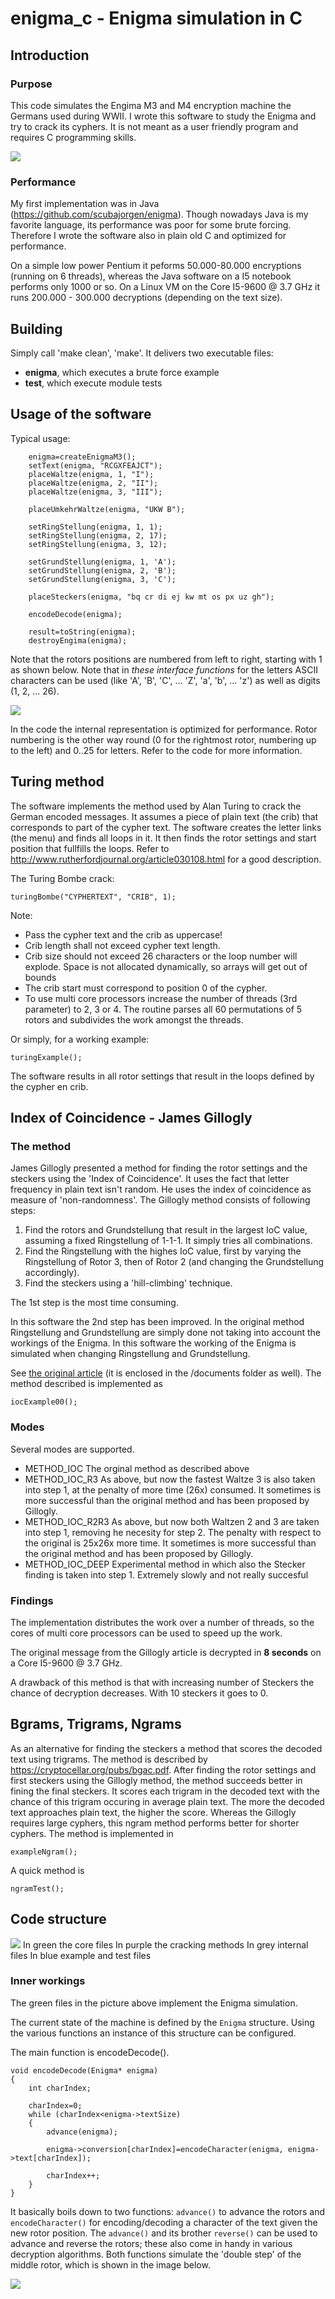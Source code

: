 # enigma_c - Enigma simulation in C
## Introduction
### Purpose
This code simulates the Engima M3 and M4 encryption machine the Germans used during WWII.
I wrote this software to study the Enigma and try to crack its cyphers. It
is not meant as a user friendly program and requires C programming skills.

![](https://www.stephenpeek.co.uk/enigma_machines/enigma_machine/enigma_machine_large.jpg)

### Performance
My first implementation was in Java (https://github.com/scubajorgen/enigma). Though nowadays Java is my favorite language, its performance was poor for some brute forcing. 
Therefore I wrote the software also in plain old C and optimized for performance. 

On a simple low power Pentium it peforms 50.000-80.000 encryptions (running on 6 threads), whereas the Java software on a I5 notebook 
performs only 1000 or so. On a Linux VM on the Core I5-9600 @ 3.7 GHz it runs 200.000 - 300.000 decryptions (depending on the text size). 

## Building
Simply call 'make clean', 'make'.
It delivers two executable files:
* **enigma**, which executes a brute force example
* **test**, which execute module tests


## Usage of the software

Typical usage:
```    
    enigma=createEnigmaM3();
    setText(enigma, "RCGXFEAJCT");
    placeWaltze(enigma, 1, "I");
    placeWaltze(enigma, 2, "II");
    placeWaltze(enigma, 3, "III");
    
    placeUmkehrWaltze(enigma, "UKW B");
    
    setRingStellung(enigma, 1, 1);
    setRingStellung(enigma, 2, 17);
    setRingStellung(enigma, 3, 12);

    setGrundStellung(enigma, 1, 'A');
    setGrundStellung(enigma, 2, 'B');
    setGrundStellung(enigma, 3, 'C');
    
    placeSteckers(enigma, "bq cr di ej kw mt os px uz gh");
    
    encodeDecode(enigma);

    result=toString(enigma);
    destroyEngima(enigma);
```    
Note that the rotors positions are numbered from left to right, starting with 1 as shown below. Note that in *these interface functions* for the letters ASCII characters can be used (like 'A', 'B', 'C', ... 'Z', 'a', 'b', ... 'z') as well as digits (1, 2, ... 26).

![](images/positions.png)

In the code the internal representation is optimized for performance. Rotor numbering is the other way round (0 for the rightmost rotor, numbering up to the left) and 0..25 for letters. Refer to the code for more information.

## Turing method

The software implements the method used by Alan Turing to crack the German encoded messages. It assumes a piece of plain text (the crib) that corresponds to part of the cypher text. The software creates the letter links (the menu) and finds all loops in it. It then finds the rotor settings and start position that fullfills the loops.
Refer to http://www.rutherfordjournal.org/article030108.html for a good description.

The Turing Bombe crack:

    turingBombe("CYPHERTEXT", "CRIB", 1);

Note:
* Pass the cypher text and the crib as uppercase! 
* Crib length shall not exceed cypher text length. 
* Crib size should not exceed 26 characters or the loop number will explode. Space is not allocated dynamically, so arrays will get out of bounds
* The crib start must correspond to position 0 of the cypher. 
* To use multi core processors increase the number of threads (3rd parameter) to 2, 3 or 4. The routine parses all 60 permutations of 5 rotors and subdivides the work amongst the threads.

Or simply, for a working example:

    turingExample();

The software results in all rotor settings that result in the loops defined by the cypher en crib.

## Index of Coincidence - James Gillogly
### The method
James Gillogly presented a method for finding the rotor settings and the steckers using the 'Index of Coincidence'.
It uses the fact that letter frequency in plain text isn't random. He uses the index of coincidence as measure of 'non-randomness'. The Gillogly method consists of following steps:
1. Find the rotors and Grundstellung that result in the largest IoC value, assuming a fixed Ringstellung of 1-1-1. It simply tries all combinations.
1. Find the Ringstellung with the highes IoC value, first by varying the Ringstellung of Rotor 3, then of Rotor 2 (and changing the Grundstellung accordingly). 
1. Find the steckers using a  'hill-climbing' technique.

The 1st step is the most time consuming. 

In this software the 2nd step has been improved. In the original method Ringstellung and Grundstellung are simply done not taking into account the workings of the Enigma. In this software the working of the Enigma is simulated when changing Ringstellung and Grundstellung.

See [the original article](http://web.archive.org/web/20060720040135/http://members.fortunecity.com/jpeschel/gillog1.htm) (it is enclosed in the /documents folder as well).
The method described is implemented as 

    iocExample00();

### Modes
Several modes are supported.
* METHOD_IOC
  The orginal method as described above
* METHOD_IOC_R3
  As above, but now the fastest Waltze 3 is also taken into step 1, at the 
  penalty of more time (26x) consumed. It sometimes is more successful than the original method and has been proposed by Gillogly. 
* METHOD_IOC_R2R3
  As above, but now both Waltzen 2 and 3 are taken into step 1, removing he necesity for step 2. The penalty with respect to the original is 25x26x more time. It sometimes is more successful than the original method and has been proposed by Gillogly. 
* METHOD_IOC_DEEP
  Experimental method in which also the Stecker finding is taken into step 1. Extremely slowly and not really succesful

### Findings
The implementation distributes the work over a number of threads, so the cores of multi core processors can be used to speed up the work.

The original message from the Gillogly article is decrypted in **8 seconds** on a Core I5-9600 @ 3.7 GHz.

A drawback of this method is that with increasing number of Steckers the chance of decryption decreases. With 10 steckers it goes to 0. 

## Bgrams, Trigrams, Ngrams
As an alternative for finding the steckers a method that scores the decoded text using trigrams. The method is described by https://cryptocellar.org/pubs/bgac.pdf.
After finding the rotor settings and first steckers using the Gillogly method, the method succeeds better in fining the final steckers. It scores each trigram in the decoded text with the chance of this trigram occuring in average plain text. The more the decoded text approaches plain text, the higher the score. 
Whereas the Gillogly requires large cyphers, this ngram method performs better for shorter cyphers. The method is implemented in 

    exampleNgram();

A quick method is
 
    ngramTest();

## Code structure
![](images/code.png)
In green the core files
In purple the cracking methods
In grey internal files
In blue example and test files

### Inner workings
The green files in the picture above implement the Enigma simulation.

The current state of the machine is defined by the ```Enigma``` structure. Using the various functions an instance of this structure can be configured.

The main function is encodeDecode().

```
void encodeDecode(Enigma* enigma)
{
    int charIndex;
    
    charIndex=0;
    while (charIndex<enigma->textSize)
    {
        advance(enigma);

        enigma->conversion[charIndex]=encodeCharacter(enigma, enigma->text[charIndex]);
        
        charIndex++;
    }
}
```

It basically boils down to two functions: ```advance()``` to advance the rotors and ```encodeCharacter()``` for encoding/decoding a character of the text given the new rotor position. The ```advance()``` and its brother ```reverse()``` can be used to advance and reverse the rotors; these also come in handy in various decryption algorithms. Both functions simulate the 'double step' of the middle rotor, which is shown in the image below. 

![](images/doublestep.png)


